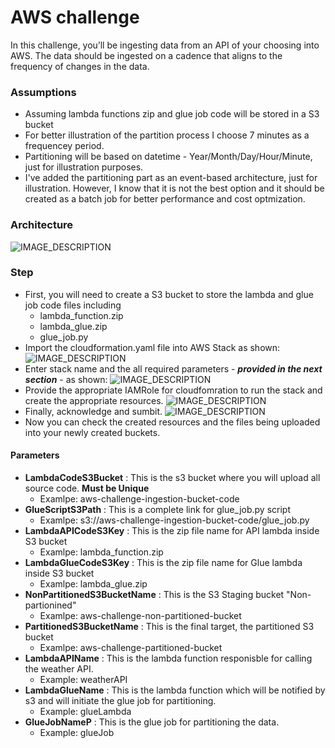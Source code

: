# AWS challenge
  
In this challenge, you’ll be ingesting data from an API of your choosing into AWS. The data should be ingested on a cadence that aligns to the frequency of changes in the data.    

### Assumptions
- Assuming lambda functions zip and glue job code will  be stored in a S3 bucket
- For better illustration of the partition process I choose 7 minutes as a frequencey period.
- Partitioning will be based on datetime - Year/Month/Day/Hour/Minute, just for illustration purposes.
- I've added the partitioning part as an event-based architecture, just for illustration. However, I know that it is not the best option and it should be created as a batch job for better performance and cost optmization.

### Architecture

  ![IMAGE_DESCRIPTION](https://images-for-aws-challenge.s3.amazonaws.com/design.png)
  
### Step 
- First, you will need to create a S3 bucket to store the lambda and glue job code files including
    - lambda_function.zip
    - lambda_glue.zip
    - glue_job.py
- Import the cloudformation.yaml file into AWS Stack as shown:
  ![IMAGE_DESCRIPTION](https://images-for-aws-challenge.s3.amazonaws.com/1.png)
- Enter stack name and the all required parameters - ***provided in the next section*** - as shown: 
  ![IMAGE_DESCRIPTION](https://images-for-aws-challenge.s3.amazonaws.com/2.png)
- Provide the appropriate IAMRole for cloudfomration to run the stack and create the appropriate resources.
  ![IMAGE_DESCRIPTION](https://images-for-aws-challenge.s3.amazonaws.com/3.png)
- Finally, acknowledge and sumbit.
  ![IMAGE_DESCRIPTION](https://images-for-aws-challenge.s3.amazonaws.com/4.png)
- Now you can check the created resources and the files being uploaded into your newly created buckets.  
     
  
#### Parameters 

- **LambdaCodeS3Bucket** : This is the s3 bucket where you will upload all source code. **Must be Unique**
    - Examlpe: aws-challenge-ingestion-bucket-code
- **GlueScriptS3Path** : This is a complete link for glue_job.py script
    - Examlpe:   s3://aws-challenge-ingestion-bucket-code/glue_job.py
- **LambdaAPICodeS3Key** : This is the zip file name for API lambda inside S3 bucket
  -  Examlpe: lambda_function.zip
- **LambdaGlueCodeS3Key** : This is the zip file name for Glue lambda inside S3 bucket
  -  Examlpe: lambda_glue.zip
- **NonPartitionedS3BucketName** : This is the S3 Staging bucket "Non-partionined"
  -  Examlpe: aws-challenge-non-partitioned-bucket
- **PartitionedS3BucketName** : This is the final target, the partitioned S3 bucket
  - Examlpe: aws-challenge-partitioned-bucket
- **LambdaAPIName** : This is the lambda function responisble for calling the weather API.
  - Example: weatherAPI
- **LambdaGlueName** : This is the lambda function which will be notified by s3 and will initiate the glue job for partitioning.
  - Example: glueLambda
- **GlueJobNameP** : This is the glue job for partitioning the data.
  - Example: glueJob


